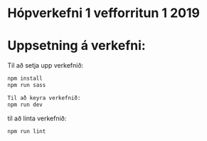 # Hópverkefni 1 vefforritun 1 2019

# Uppsetning á verkefni:

Til að setja upp verkefnið:
```sh
npm install
npm run sass
```

```sh
Til að keyra verkefnið:
npm run dev
```

til að linta verkefnið:

```sh
npm run lint
```
